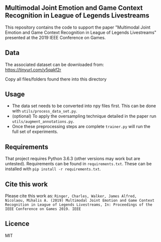 ## Multimodal Joint Emotion and Game Context Recognition in League of Legends Livestreams
This repository contains the code to support the paper "Multimodal Joint Emotion and Game Context Recognition in League of Legends Livestreams" presented at the 2019 IEEE Conference on Games. 

## Data
The associated dataset can be downloaded from: https://tinyurl.com/y5qakf2r

Copy all files/folders found there into this directory

## Usage
- The data set needs to be converted into npy files first. This can be done with `utils/process_data_set.py`. 
- (optional) To apply the oversampling technique detailed in the paper run `utils/augment_annotations.py`.
- Once these preprocessing steps are complete `trainer.py` will run the full set of experiments. 

## Requirements
That project requires Python 3.6.3 (other versions may work but are untested). Requirements can be found in `requirements.txt`. These can be installed with `pip install -r requirements.txt`.

## Cite this work
Please cite this work as:
`Ringer, Charles, Walker, James Alfred, Nicolaou, Mihalis A. (2019) Multimodal Joint Emotion and Game Context Recognition in League of Legends Livestreams, In: Proceedings of the IEEE Conference on Games 2019. IEEE`

## Licence
MIT

